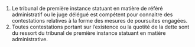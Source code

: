 1)  Le  tribunal  de  première  instance  statuant  en  matière  de  référé administratif ou le juge délégué est compétent pour connaitre des contestations relatives à la forme des mesures de poursuites engagées.
2) Toutes contestations portant sur l’existence ou la quotité de la dette sont du ressort
du tribunal de première instance statuant en matière administrative.